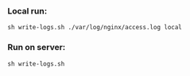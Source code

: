 ### Local run: 
```
sh write-logs.sh ./var/log/nginx/access.log local
```

### Run on server: 
```
sh write-logs.sh 
```
